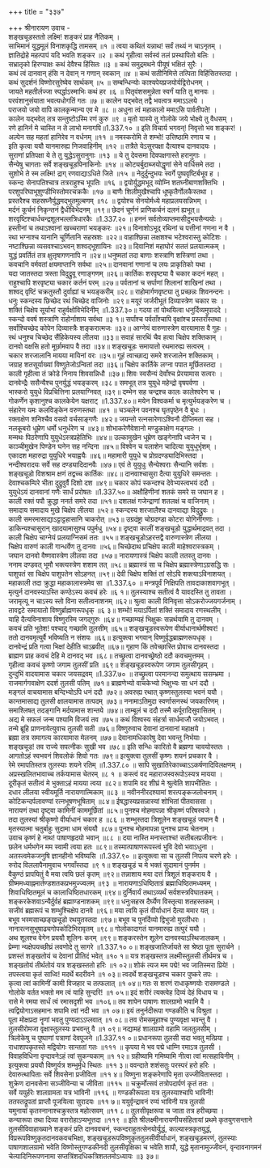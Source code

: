 +++
title = "३३७"

+++
श्रीनारायण उवाच -  
शङ्खचूडस्ततो लक्ष्मि! शङ्करं प्राह नैतिकम् ।  
साभिमानं युद्धमूलं विनाशकृद्धि तामसम् ॥१ ॥
त्वया कथितं यन्नाथ! सर्वं तथ्यं न चाऽनृतम् ।  
ज्ञातिद्रोहे महत्पापं यदि भवति शङ्कर ॥२ ॥
कथं गृहीत्वा सर्वस्वं तलं प्रस्थापितो बलिः ।  
सभ्रातृको हिरण्याक्षः कथं देवैश्च हिंसितः ॥३ ॥
कथं समुद्रमथने पीयूषं भक्षितं सुरैः ।  
कथं त्वं दानवान् हंसि न देवान् न गणान् स्वकान् ॥४ ॥
कथं सतीनिमित्ते तत्पिता विहिंसितस्तदा ।  
कथं सुदर्शनं विष्णोरसुरेष्वेव सार्थकम् ॥५ ॥
सम्बन्धिन्योः काश्यपेयप्रजयोर्यद्विरोधनम् ।  
जायते महतीर्लज्जा स्पर्द्धाऽस्माभिः कथं हर ॥६ ॥
पितृवंशसमुन्नेता स्वर्गं याति तु मानवः ।  
परवंशानुसंयाता भवत्यधोगतिं गतः ॥७ ॥
कालेन यद्भवेत् तद्वै भवत्वत्र ममाऽऽलये ।  
पराजयो जयो वापि कालकृन्मान्य एव मे ॥८ ॥
अधुना त्वं महाकालो ममाऽसि पार्वतीपते! ।  
कालेन यद्भवेत् तत्र सन्तुष्टोऽस्मि रणं कुरु ॥९ ॥
मृतो यास्ये तु गोलोके जये भोक्ष्ये तु वैधसम् ।  
रणे हानिर्न मे चास्ति न ते लाभो मनागपि॥1.337.१० ॥
इति विचार्य भगवन्! निवृत्तो भव शङ्कर! ।  
अल्पेन सह महतां हानिरेव न वर्धनम् ॥११ ॥
नमस्करोमि ते शम्भो! उत्तिष्ठामि रणाय च ।  
इति कृत्वा ययौ यानमारुह्य निजवाहिनीम् ॥१२ ॥
तत्रैते येऽसुरपक्षा दैत्याश्च दानवादयः ।  
सुराणां प्रतिपक्षा ये ते तु युद्धेऽसुरानुगाः ॥१३ ॥
ये तु देवसमा दिवपक्षगास्ते हरानुगाः ।  
सैन्येषु चागताः सर्वे शङ्खचूडपिनाकिनोः ॥१४ ॥
कोट्यर्बुदाब्जयोद्धॄणां सेने वार्धिसमे तदा ।  
सुशोभे ते स्म लक्ष्मि! द्राग् रणवाद्याऽधिते जिते ॥१५ ॥
नेदुर्दुन्दुभयः स्वर्गे पुष्पवृष्टिर्बभूव ह ।  
स्कन्दः सेनापतिश्चात्र तत्रराहुश्च भूपतिः ॥१६ ॥
द्वयोर्युद्धमभूद् व्योम्नि शतघ्नीबाणशक्तिभिः ।  
परशुपरिघाभूशुण्डीभिस्तोमरचक्रकैः ॥१७ ॥
बाणैः शिलीमुखैश्चापि धूष्कृतैर्गोलकैस्तथा ।  
प्रस्तरैश्च सहस्रघ्नैर्युद्धमद्भुतमुल्बणम् ॥१८ ॥
द्वयोश्च सेनयोर्मध्ये महाप्रलयसन्निभम् ।  
मर्दनं कूर्चनं निकृन्तनं द्वैधीविभेदनम् ॥१९॥
छेदनं चूर्णनं प्राणिकर्चनं दलनं ह्यभूत्॥
शरवृष्टिश्चार्धचन्द्रशूलभल्लत्रिधारकैः ॥1.337.२० ॥
हननं सर्वतोव्याप्तमासीदुभयसैन्ययोः ।  
हस्तीनां च तथाऽश्वानां खच्चराणां भयङ्करः ॥२१॥
विनाशोऽभूद् रथिनां च पत्तीनां गणना न वै ।  
रथा भग्नाश्च यानानि चूर्णितानि सहस्रशः ॥२२॥
वाहाश्छिन्ना लक्षशश्च भटेश्वरास्तु कोटिशः ।  
नष्टाश्छिन्ना व्यसवश्चाऽभवन् शश्वद्भूशायिनः ॥२३॥
दिवानिशं महाघोरं सततं प्रलयात्मकम् ।  
युद्धं प्रवर्तितं तत्र क्षुत्तृषागणनापि न ॥२४॥
धनुष्मतां तदा बाणाः शस्त्राणि शस्त्रिणां तथा ।  
कवचानि वर्मवतां क्षयमाप्तानि सर्वथा ॥२५॥
दानवानां गणानां च लयः प्राकृतिको यथा ।  
यदा जातस्तदा त्रस्ता विदुद्रुवू रणाङ्गणम् ॥२६॥
कार्तिकः शरवृष्ट्या वै चकार कदनं महत् ।  
राहुश्चापि शरवृष्ट्या चकार कर्तनं परम् ॥२७॥
पर्वतानां च सर्पाणां शिलानां शाखिनां तथा ।  
शश्वद् वृष्टिं चक्रतुस्तौ दुर्वाह्यां च भयङ्करीम् ॥२८॥
राहोमार्गणवृष्ट्या तु प्रच्छन्नः शिवनन्दनः ।  
धनुः स्कन्दस्य छिच्छेद रथं चिच्छेद वाजिनोः ॥२९॥
मयूरं जर्जरीभूतं दिव्यास्त्रेण चकार सः ।  
शक्तिं चिक्षेप सूर्याभां राहुर्वक्षोविभेदिनीम् ॥1.337.३०॥
गदया तां पोथयित्वा धनुर्दिव्यमुपाददे ।  
स्कन्दो ववर्ष शस्त्राणि राहोर्नाशाय सर्वथा ॥३ १॥
सर्पांश्च पर्वताँश्चापि वृक्षांश्च प्रस्तराँस्तथा ।  
सर्वांश्चिच्छेद कोपेन दिव्यास्त्रैः शङ्करात्मजः ॥३२॥
आग्नेयं वारुणास्त्रेण वारयामास वै गुहः ।  
रथं धनुश्च चिच्छेद सैंहिकेयस्य लीलया ॥३३॥
सवाहं सारथिं चैव हत्वा चिक्षेप शक्तिकाम् ।  
दानवो वक्षसि हतो मूर्छामवाप वै तदा ॥३४॥
शङ्खचूडः समायातो रथमारुह्य सत्वरम् ।  
चकार शरजालानि मायया मायिनां वरः ॥३५॥
गूहं त्वाच्छाद्य समरे शरजालेन शक्तिकाम् ।  
जग्राह शतसूर्याख्यां विष्णुतेजोऽन्वितां तदा ॥३६॥
चिक्षेप कार्तिके लग्ना पपात मूर्छितस्तदा ।  
काली गृहीत्वा तं क्रोडे निनाय शिवसन्निधौ ॥३७॥
शिवः स्वसैन्यं देवाँश्च प्रेरयामास सत्वरः ।  
दानवेन्द्रैः ससैन्यैश्च पुनर्युद्धं भयङ्करम् ॥३८॥
समभूत् तत्र युयुधे महेन्द्रो वृषपर्वणा ।  
भास्करो युयुधे विप्रचित्तिना प्रलयाग्निवत् ॥३९॥
दम्भेन सह चन्द्रश्च कालः कालेश्वरेण च ।  
गोकर्णेन कृशानुश्च कालकेयेन यक्षराट् ॥1.337.४०॥
मयेन विश्वकर्मा च मृत्युर्भयङ्करेण च ।  
संहारेण यमः कलविङ्केन वरुणस्तथा ॥४१ ॥
चञ्चलेन पवनश्च घृतपृष्ठेन वै बुधः ।  
रक्ताक्षेण शनिश्चैव वसवो वर्चसाङ्गणैः ॥४२॥
जयन्तो रत्नसारेणाऽश्विनौ दीप्तिमता सह ।  
नलकूबरो धूम्रेण धर्मो धनुर्धरेण च ॥४३॥
शोभाकरेणैवेशानो मण्डुकाक्षेण मङ्गलः ।  
मन्मथः पिठरेणापि युयुधेऽस्त्रप्रहेतिभिः ॥४४॥
उल्कामुखेन धूम्रेण खङ्गेनापि ध्वजेन च ।  
काञ्चीमुखेन पिण्डेन घनेन सह नन्दिना ॥४५॥
विश्वेन च पलाशेन चादित्या युयुधुर्भृशम् ।  
एकादश महारुद्रा युयुधिरे भयाह्वयैः ॥४६॥
महामारी युयुधे च प्रोग्रदण्ड्यादिभिस्तदा ।  
नन्दीश्वरादयः सर्वे सह दण्ड्यादिदानवैः ॥४७॥
एवं ते युयुधुः सैन्येश्वराः सैन्यानि सर्वशः ।  
शङ्खचूडो विशश्राम क्षणं तद्वच्च कार्तिकः ॥४८॥
दानवाश्चासुरा दैत्या युयुधिरे समन्ततः ।  
देवाश्चकम्पिरे भीता दुद्रुवुर्वै दिशो दश ॥४९॥
चकार कोपं स्कन्दश्च देवेभ्यस्त्वभयं ददौ ।  
युयुधेऽयं दानवानां गणैः सार्धं प्ररोषतः ॥1.337.५०॥
अक्षौहिणीनां शतकं समरे स जघान ह ।  
काली रक्तं पपौ क्रुद्धा ननर्त समरे तदा ॥५१॥
दशलक्षं गजेन्द्राणां शतलक्षं च वाजिनाम् ।  
समादाय समादाय मुखे चिक्षेप लीलया ॥५२॥
स्कन्दस्य शरजालैश्च दानवाद्या विदुद्रुवः ।  
काली समरमासाद्याऽट्टाट्टहासानि चाकरोत् ॥५३॥
उग्रदंष्ट्रा चोग्रदण्डा कोटरा योगिनीगणाः ।  
डाकिन्यश्चासुरान् खादयामासुश्च पपुर्मधु ॥५४॥
दृष्ट्वा कालीं शङ्खचूडो युद्धार्थमाद्रवत् तदा ।  
काली चिक्षेप चाग्नेयं प्रलयाग्निसमं ततः ॥५५॥
शङ्खचूडोऽहरत्तद्वै वारुणास्त्रेण लीलया ।  
चिक्षेप वारुणं काली गान्धर्वेण तु दानवः ॥५६॥
चिच्छेदाथ प्रचिक्षेप काली माहेश्वरास्त्रकम् ।  
जघान दानवो वैष्णवास्त्रेण लीलया तदा ॥५७॥
नारायणास्त्रं चिक्षेप काली ततस्तु दानवः ।  
ननाम दण्डवत् भूमौ भक्त्यस्त्रेण शशाम तत् ॥५८॥
ब्रह्मास्त्रं सा च चिक्षेप ब्रह्मास्त्रेणाऽग्रसद्धि सः ।  
पाशुपतं सा चिक्षेप पाशुपतेन सोऽहनत् ॥५९॥
देवी चिक्षेप शक्तिं तां सोऽपि शक्त्याऽविनाशयत् ।  
महाकाली तदा क्रुद्धा महाकालास्त्रमेव सा ॥1.337.६० ॥
मन्त्रपूर्वं निक्षिपति तावदाकाशवागभूत् ।  
मृत्युर्न दानवस्याऽस्ति कण्ठेऽस्य कवचं हरेः ॥६ १॥
तुलस्याश्च सतीत्वं वै यावदस्ति तु तावता ।  
जरामृत्यू न चाऽस्य स्तो विना सतीत्वनाशनम् ॥६२॥
श्रुत्वा काली विनिवृत्ता सोऽकरोज्जयगर्जनाम् ।  
तावद्वटे समायातो विष्णुर्ब्राह्मणरूपधृक् ॥६ ३॥
शम्भो! मयाऽर्पितां शक्तिं समादाय रणस्थलीम् ।  
याहि दैत्यविनाशाय विष्णुरस्मि जगद्गुरुः ॥६४॥
गच्छाम्यहं भिक्षुकः सन्नर्थयामि तु दानवम् ।  
कवचं प्रति भूतेश! पश्चाद् गच्छामि तुलसीम् ॥६५॥
शङ्खचूडस्वरूपेण वीर्याधानार्थमीश्वर! ।  
ततो दानवमृत्युर्वै भविष्यति न संशयः ॥६६॥
इत्युक्त्वा भगवान् विष्णुर्वृद्धब्राह्मणरूपधृक् ।  
दानवेन्द्रं प्रति गत्वा भिक्षां देहीति चाऽब्रवीत् ॥६७॥
गृहाण किं तवेच्छास्ति प्रोवाच दानवस्तदा ।  
ब्राह्मण प्राह कवचं देहि मे दानवद् भव ॥६८॥
तच्छ्रुत्वा दानवच्छ्रेष्ठो ददौ कवचमुत्तमम् ।  
गृहीत्वा कवचं कृष्णो जगाम तुलसीं प्रति ॥६९॥
शङ्खचूडस्वरूपेण जगाम तुलसीगृहम् ।  
दुन्दुभिं वादयामास चकार जयसद्रवम् ॥1.337.७० ॥
तच्छ्रुत्वा परमानन्दा समुत्थाय ससम्भ्रमा ।  
राजमार्गगवाक्षेण ददर्श तुलसी पतिम् ॥७१॥
ब्राह्मणेभ्यो वाचकेभ्यो भिक्षुभ्यः सा धनं ददौ ।  
मङ्गलं वाचयामास बन्दिभ्योऽपि धनं ददौ ॥७२॥
अवरुह्य रथात् कृष्णस्तुलस्या भवनं ययौ ।  
कान्तमासाद्य तुलसी क्षालयामास तत्पदम् ॥७३॥
ननामाऽतिमुदा स्वर्णासनस्थं जयकारिणम् ।  
समाश्लिषत् तदङ्गानि मर्दयामास शान्तये ॥७४॥
ताम्बूलं च ददौ तस्मै कर्पूरादिसुवासितम् ।  
अद्य मे सफलं जन्म पश्यामि विजयं तव ॥७५॥
कथं विश्वस्य संहर्त्रा सार्धमाजौ जयोऽभवत् ।  
तन्मे ब्रूहि प्राणनायेत्युवाच तुलसी सती ॥७६॥
विष्णुरुवाच देवानां दानवानां महाक्षये ।  
ब्रह्मा तत्र समागत्य कारयामास मेलनम् ॥७७॥
देवानामधिकारेषु देवा भवन्तु निर्भयाः ।  
शङ्खचूड! तव राज्ये सपत्नीकः सुखी भव ॥७८॥
इति सन्धिः कारितो वै ब्रह्मणा चावयोस्ततः ।  
आगतोऽहं स्वभवनं शिवलोकं शिवो गतः ॥७९॥
इत्युक्त्वा तुलसीं कृष्णः शयनं प्रचकार वै ।  
रेमे रमापतिस्तत्र तुलस्याः शयने रतिम् ॥1.337.८० ॥
सापि सुखातिरेकाच्चाऽऽकर्षणादिविलक्षणम् ।  
अप्रस्खलितभावाच्च तर्कयामास चेतरम् ॥८ १ ॥
कस्त्वं वद महाराजस्वरूपोऽस्यत्र मायया ।  
दूरीकृतं सतीत्वं मे भुक्ताऽहं मायया त्वया ॥८२॥
शपामि वद शीघ्रं मे श्रुत्वेति शापभीतितः ।  
दधार लीलया स्वीयमूर्ति नारायणात्मिकाम् ॥८३ ॥
नवीननीरदश्यामां शरत्पङ्कजलोचनाम् ।  
कोटिकन्दर्पलावण्यां रत्नभूषणभूषिताम् ॥८४॥
ईषद्धास्यप्रसन्नास्यां शोभितां पीतवाससा ।  
नारायणं तथा दृष्ट्वा कामिनीं काममूर्छितां ॥८५॥
पुनश्च मोहमापन्ना श्रीकृष्णं परिषस्वजे ।  
तदा तुलस्यां श्रीकृष्णो वीर्याधानं चकार ह ॥८६ ॥
शम्भुस्तदा त्रिशूलेन शङ्खचूडं जघान वै ।  
मृतस्यात्मा चतुर्बाहुः सुदामा धाम संययौ ॥८७॥
पुनश्च मोहमापन्ना पुनश्च प्राप्य चेतनाम् ।  
उवाच कृष्णं हे नाथ! पाषाणहृदयो भवान् ॥८८ ॥
दया नास्ति मनास्ताश्च! सतीबलप्रजीवनः ।  
छलेन धर्मभगेन मम स्वामी त्वया हतः ॥८९॥
तस्मात्पाषाणरूपस्त्वं भुवि देवो भवाऽधुना ।  
अतस्त्वमेकजनुषि ज्ञानहीनो भविष्यसि ॥1.337.९० ॥
इत्युक्त्वा सा च तुलसी निपत्य चरणे हरेः ।  
रुरोद विललापैनामुवाच भगवाँस्तदा ॥९ १॥
शङ्खचूडं च मे भक्तं सुदामानं पुनर्मम ।  
वैकुण्ठं प्रापयितुं वै मया त्वयि छलं कृतम् ॥९२॥
तन्नाशाय मया दत्तं त्रिशूलं शङ्कराय वै ।  
ग्रीष्ममध्याह्नमार्तण्डशतकप्रभमुज्ज्वलम् ॥९३ ॥
नारायणाऽधिष्ठिताग्रं ब्रह्माधिष्ठितमध्यमम् ।  
शिवाधिष्ठितमूलं च कालाधिष्ठितधारकम् ॥९४॥
दुर्निवार्यं तथाऽव्यर्थं सर्वशस्त्रविघातकम् ।  
शङ्करकेशवाऽन्यैर्दुर्वहं ब्रह्माण्डनाशकम् ॥९९॥
धनुःसहस्र दैर्घ्येण विस्तृत्या शतहस्तकम् ।  
सजीवं ब्रह्मरूपं च शम्भुश्चिक्षेप दानवे ॥९६॥
मया त्वयि कृतं वीर्याधानं दैत्या ममार यत् ।  
बभूव भस्मसाच्छङ्खचूडो रथयुतस्तदा ॥९७॥
बभूव च पुनर्दिव्यो द्विभुजो मुरलीधरः ।  
नानारत्नसुभूषाढ्यगोपकोटिभिरावृतम् ॥९८॥
गोलोकादागतं यानमारुह्य तत्पुरं ययौ ।  
अथ शूलश्च वेगेन प्रययौ शूलिनः करम् ॥९९॥
शङ्करस्तेन शूलेन दानवस्याऽस्थिजालकम् ।  
प्रेम्णा न्यक्षेपयच्छीघ्रं लवणोदे तु सागरे ॥1.337.१० ०॥
शङ्खजातिर्जायते सा श्रेष्ठा पूता सुरार्चने ।  
प्रशस्तं शङ्खतोयं च देवानां प्रीतिदं भवेत् ॥१० १॥
यत्र शङ्खस्तत्र लक्ष्मीस्तुलसी तीर्थमत्र च ।  
शङ्खतोयं तीर्थतोयं यत्र शङ्खस्ततो हरिः ॥१ ०२॥
शोकं त्यज मम पद्मे! भव जातिस्मरा प्रिये! ।  
तपस्त्वया कृतं साध्वि! मदर्थे बदरीवने ॥१ ०३॥
त्वदर्थे शङ्खचूडश्च चकार पुष्करे तपः ।  
कृत्वा त्वां कामिनीं कामी विजहार च तत्फलात् ॥१ ०४॥
गतः स शरणं राधाकृष्णयोः रासमण्डले ।  
गोलोके वर्तत भक्तो मम त्वं याहि सुन्दरि! ॥१ ०५॥
इदं शरीरं त्यक्त्वेह दिव्यं देहं विधाय च ।  
रासे मे रमया सार्धं त्वं रमासदृशी भव ॥१०६॥
तव शापेन पाषाणः शालग्रामो भवामि वै ।  
त्वद्वियोगाऽसहमानः शपामि त्वां नदी भव ॥१ ०७॥
इयं तनुर्नदीरूपा गण्डकीति च विश्रुता ।  
पूता मोक्षप्रदा नॄणां भवतु पुण्यदाऽऽप्लवात् ॥१ ०८॥
तव रोमसमूहाश्च पुण्यवृक्षा भवन्तु वै ।  
तुलसीरोमजा वृक्षास्तुलस्यः प्रभवन्तु वै ॥१ ०९॥
नद्यामहं शालग्रामो वहामि जलतुलसीम् ।  
त्रिलोकेषु च पुष्पाणां पत्राणां देवपूजने ॥1.337.११ ०॥
प्रधानरूपा तुलसी सदा भवतु मत्प्रिया ।  
राधाशापकृतस्ते मद्वियोगः सान्ततां गतः ॥१११ ॥
कृपया मे भव पद्मे धाम्नि रमाऽत्र तुलसी ।  
विवाहविधिना वृन्दावनेऽहं त्वां सुकन्यकाम् ॥१ १२॥
ग्रहीष्यामि गमिष्यामि नीत्वा त्वां मत्सहायिनीम् ।  
इत्युक्त्वा प्रययौ विष्णुर्यत्र शम्भुर्मृधे स्थितः ॥११ ३॥
ववन्दाते शशंसतुः परस्परं हरो हरिः ।  
देवारुत्थापिताः सर्वे शिवसेना प्रजीविता ॥११ ४॥
विष्णुना शङ्करेणापि मृता उज्जीवितास्तदा ।  
शुक्रेण दानवसेना सञ्जीविन्या च जीविता ॥११५ ॥
चक्रुर्मोत्सवं तत्रोपदार्पणं कृतं ततः ।  
सर्वे ययुर्हरेः शालग्रामता यत्र भाविनी ॥११६ ॥
गण्डकीरूपता यत्र तुलस्याश्चापि भाविनी!  
ततस्तद्रूपतां प्राप्तौ पूजयित्वा सुरादयः ॥११ ७॥
ययुर्वृन्द्रावनं रम्यं भाविनी यत्र तुलसी  
यमुनायां कृतस्नानाश्चक्रुस्तत्र महोत्सवम् ॥११ ८॥
तुलसीवृक्षरूपा च जाता तत्र हरीच्छया ।  
कन्यारूपा तथा दिव्या वरारोहाऽप्यभूत्तदा ॥११९ ॥
इति श्रीलक्ष्मीनारायणीयसंहितायां प्रथमे कृतयुगसन्ताने तुलसीविवाहाख्याने शङ्करं प्रति दानववचनं, स्कन्दराहुतत्सेनयोर्युद्धं, काल्यास्त्रकृतयुद्धं, विप्ररूपविष्णुकृतदानवकवचभिक्षा, शङ्खचूडरूपविष्णुकृततुलसीवीर्याधानं, शङ्खचूडमरणं, तुलस्याः पाषाणशालग्रामो भवेति विष्णोस्तुगण्डकीनदी तुलसीवृक्षिका च भवेति शापौ, युद्धे मृतानामुज्जीवनं, वृन्दावनागमनं चेत्यादिनिरूपणनामा सप्तत्रिंशदधिकत्रिशततमोऽध्यायः ॥३ ३७॥
    
